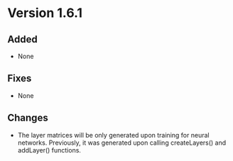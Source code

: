 # Version 1.6.1

## Added

* None

## Fixes

* None

## Changes

* The layer matrices will be only generated upon training for neural networks. Previously, it was generated upon calling createLayers() and addLayer() functions.
